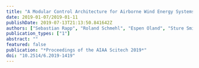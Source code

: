 ```yaml
---
title: "A Modular Control Architecture for Airborne Wind Energy Systems"
date: 2019-01-07/2019-01-11
publishDate: 2019-07-13T21:13:50.841642Z
authors: ["Sebastian Rapp", "Roland Schmehl", "Espen Oland", "Sture Smidt", "Thomas Haas", "Johan Meyers"]
publication_types: ["1"]
abstract: ""
featured: false
publication: "*Proceedings of the AIAA Scitech 2019*"
doi: "10.2514/6.2019-1419"
---
```


